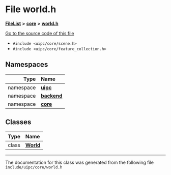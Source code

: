 

# File world.h



[**FileList**](files.md) **>** [**core**](dir_eca9d1283f7cad9ff89c5ab44937d4d9.md) **>** [**world.h**](world_8h.md)

[Go to the source code of this file](world_8h_source.md)



* `#include <uipc/core/scene.h>`
* `#include <uipc/core/feature_collection.h>`













## Namespaces

| Type | Name |
| ---: | :--- |
| namespace | [**uipc**](namespaceuipc.md) <br> |
| namespace | [**backend**](namespaceuipc_1_1backend.md) <br> |
| namespace | [**core**](namespaceuipc_1_1core.md) <br> |


## Classes

| Type | Name |
| ---: | :--- |
| class | [**World**](classuipc_1_1core_1_1_world.md) <br> |



















































------------------------------
The documentation for this class was generated from the following file `include/uipc/core/world.h`

